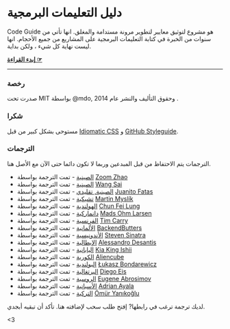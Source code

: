 # دليل التعليمات البرمجية

Code Guide هو مشروع لتوثيق معايير لتطوير مرونة مستدامة والمغلق. انها تأتي من سنوات من الخبرة في كتابة التعليمات البرمجية على المشاريع من جميع الأحجام. انها ليست نهاية كل شيء ، ولكن بداية.

**[إبدء القراءة ☞](http://bit.ly/Code-Guide)**

---

### رخصة

صدرت تحت MIT بواسطة  @mdo, وحقوق التأليف والنشر عام 2014 .

### شكرا

مستوحى بشكل كبير من قبل [Idiomatic CSS](https://github.com/necolas/idiomatic-css) و [GitHub Styleguide](http://github.com/styleguide).

### الترجمات

الترجمات يتم الاحتفاظ من قبل المبدعين وربما لا تكون دائما حتى الآن مع الأصل هنا.

- [الصينية](http://zoomzhao.github.io/code-guide/) - تمت الترجمة بواسطة [Zoom Zhao](https://github.com/ZoomZhao)
- [الصينية](http://codeguide.bootcss.com/) - تمت الترجمة بواسطة [Wang Sai](https://github.com/wangsai)
- [الصينية, تقليدي](http://juanitofatas.github.io/code-guide/) - تمت الترجمة بواسطة [Juanito Fatas](https://github.com/JuanitoFatas)
- [تشيكية](http://smedzlatko.github.io/) - تمت الترجمة بواسطة [Martin Myslík](https://github.com/Smedzlatko)
- [الهولندية](http://chunfeilung.github.io/code-guide/) - تمت الترجمة بواسطة [Chun Fei Lung](https://github.com/chunfeilung)
- [دانماركية](http://ohm.sh/code-guide/) - تمت الترجمة بواسطة [Mads Ohm Larsen](https://github.com/omegahm)
- [الفرنسية](http://pixelastic.github.io/code-guide/) - تمت الترجمة بواسطة [Tim Carry](https://github.com/pixelastic/)
- [الألمانية](http://BackendButters.github.io/code-guide/) - تمت الترجمة بواسطة [BackendButters](https://github.com/BackendButters)
- [الأندونيسية](http://diagramatics.github.io/code-guide-id) - تمت الترجمة بواسطة [Steven Sinatra](http://diagramatics.me)
- [الإيطالية](http://alessandro1997.github.io/code-guide/) - تمت الترجمة بواسطة [Alessandro Desantis](https://github.com/alessandro1997)
- [اليابانية](http://kia-king.com/code-guide/) - تمت الترجمة بواسطة [Kia King Ishii](https://github.com/kiaking)
- [الكورية](http://code-guide.aliencube.org/) - تمت الترجمة بواسطة [Aliencube](https://github.com/aliencube)
- [البولندية](http://bondarewicz.github.io/code-guide/) - تمت الترجمة بواسطة [Łukasz Bondarewicz](https://github.com/bondarewicz)
- [البرتغالية](http://diegoeis.github.io/code-guide/) - تمت الترجمة بواسطة [Diego Eis](http://tableless.com.br/)
- [الروسية](http://sadcitizen.github.io/code-guide/) - تمت الترجمة بواسطة [Eugene Abrosimov](https://github.com/sadcitizen)
- [الأسبانية](http://adrianayala.mx/code-guide/es/) - تمت الترجمة بواسطة [Adrian Ayala](http://adrianayala.mx/)
- [التركية](http://kod-rehberi.hayatbiralem.com/) - تمت الترجمة بواسطة [Ömür Yanıkoğlu](http://hayatbiralem.com/)

لديك ترجمة ترغب في رابطها? إفتح طلب سحب لإضافته هنا. تأكد أن تبقيه أبجدي.

<3
